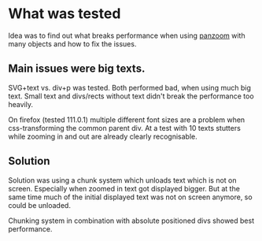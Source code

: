# What was tested

Idea was to find out what breaks performance when using [panzoom](https://github.com/anvaka/panzoom) with many objects and how to fix the issues.

## Main issues were big texts.

SVG+text vs. div+p was tested. Both performed bad, when using much big text. Small text and divs/rects without text didn't break the performance too heavily.

On firefox (tested 111.0.1) multiple different font sizes are a problem when css-transforming the common parent div. At a test with 10 texts stutters while zooming in and out are already clearly recognisable.

## Solution

Solution was using a chunk system which unloads text which is not on screen. Especially when zoomed in text got displayed bigger. But at the same time much of the initial displayed text was not on screen anymore, so could be unloaded.

Chunking system in combination with absolute positioned divs showed best performance.
